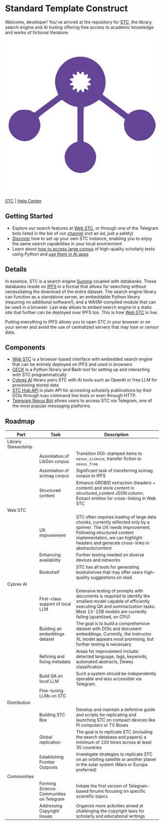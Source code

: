 # Standard Template Construct

Welcome, developer!
You've arrived at the repository for [STC](http://standard-template-construct.org), the library, search engine and AI tooling offering free access to academic knowledge and works of fictional literature.

![](/web/public/favicon.svg)

[STC](http://standard-template-construct.org) | [Help Center](http://standard-template-construct.org/#/help)

## Getting Started

- Explore our search features at [Web STC](http://standard-template-construct.org), or through one of the Telegram bots listed in the bio of our [channel](https://t.me/nexus_search) (not an ad, just a safety)
- [Discover](http://standard-template-construct.org/#/help/replicate) how to set up your own STC instance, enabling you to enjoy the same search capabilities in your local environment
- Learn about [how to access large corpus](/geck) of high-quality scholarly texts using Python and [use them in AI apps](/cybrex)

## Details

In essence, STC is a search engine [Summa](https://github.com/izihawa/summa) coupled with databanks. 
These databanks reside on [IPFS](https://ipfs.tech/) in a format that allows for searching without necessitating the download of the entire dataset. 
The search engine library can function as a standalone server, an embeddable Python library (requiring no additional software!), and a WASM-compiled module that can be used in a browser.
Last way allows to embed search engine in a static site that further can be deployed over IPFS too. This is how [Web STC](http://standard-template-construct.org) is live.

Putting everything to IPFS allows you to open STC in your browser or on your server and avoid the use of centralized servers that may lose or censor data.

## Components

- [Web STC](/web) is a browser-based interface with embedded search engine that can be entirely deployed on IPFS and used in browsers
- [GECK](/geck) is a Python library and Bash tool for setting up and interacting with STC programmatically
- [Cybrex AI](/cybrex) library pairs STC with AI tools such as OpenAI or free LLM for processing stored data
- [STC Hub API](http://standard-template-construct.org/#/help/stc-hub-api) is plain API for accessing scholarly publications by their DOIs through `kubo` command line tools or even through HTTP.
- [Telegram Nexus Bot](/tgbot) allows users to access STC via Telegram, one of the most popular messaging platforms.

## Roadmap

| Part                | Task                                    | Description                                                                                                                                                                                                                           |
|---------------------|-----------------------------------------|---------------------------------------------------------------------------------------------------------------------------------------------------------------------------------------------------------------------------------------|
| Library Stewardship |                                         |                                                                                                                                                                                                                                       | 
|                     | Assimilation of LibGen corpus           | Transition DOI-stamped items to `nexus_science`, transfer fiction to `nexus_free`                                                                                                                                                     |
|                     | Assimilation of scimag corpus           | Significant task of transferring scimag corpus to IPFS                                                                                                                                                                                |
|                     | Structured content                      | Enhance GROBID extraction (headers + content) and store content in structured_content JSON column. Extract entities for cross-linking in Web STC                                                                                      |
| Web STC             |                                         |                                                                                                                                                                                                                                       |
|                     | UX improvement                          | STC often requires loading of large data chunks, currently reflected only by a spinner. The UX needs improvement. Following structured content implementation, we can highlight headers and generate cross-links in abstracts/content |
|                     | Enhancing availability                  | Further testing needed on diverse devices and networks                                                                                                                                                                                |
|                     | Bookshelf                               | STC has all tools for generating bookshelves that may offer users high-quality suggestions on read.                                                                                                                                   |
| Cybrex AI           |                                         |                                                                                                                                                                                                                                       |
|                     | First-class support of local LLM        | Extensive testing of prompts with documents is required to identify the smallest model capable of efficiently executing QA and summarization tasks. Most 13-15B models are currently failing (quantized, on CPU)                      |
|                     | Building an embeddings dataset          | The goal is to build a comprehensive dataset with DOIs and document embeddings. Currently, the Instructor XL model appears most promising, but further testing is necessary                                                           |
|                     | Refining and fixing metadata            | Areas for improvement include: detected language, tags, keywords, automated abstracts, Dewey classification                                                                                                                           |
|                     | Build QA on local LLM                   | Such a system should be independently operable and also accessible via Telegram.                                                                                                                                                      |
|                     | Fine-tuning LLMs on STC                 |                                                                                                                                                                                                                                       |
| Distribution        |                                         |                                                                                                                                                                                                                                       |
|                     | Building STC Box                        | Develop and maintain a definitive guide and scripts for replicating and launching STC on compact devices like PI computers or TV Boxes                                                                                                |
|                     | Global replication                      | The goal is to replicate STC (including the search database and papers) a minimum of 100 times across at least 30 countries                                                                                                           |
|                     | Establishing Frontier Outposts          | Investigate strategies to replicate STC on an orbiting satellite or another planet in the solar system (Mars or Europa preferred)                                                                                                     |
| Communities         |                                         |                                                                                                                                                                                                                                       |
|                     | Forming Science Communities on Telegram | Initiate the first version of Telegram-based forums focusing on specific scientific topics                                                                                                                                            |
|                     | Addressing Copyright Issues             | Organize more activities aimed at challenging the copyright laws for scholarly and educational writings                                                                                                                               |
